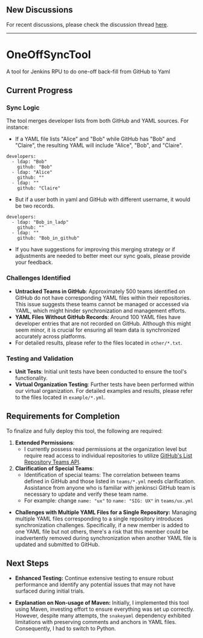 ## New Discussions
For recent discussions, please check the discussion thread [here](https://github.com/jenkins-infra/repository-permissions-updater/pull/3998#discussion_r1751486114).

---

# OneOffSyncTool
A tool for Jenkins RPU to do one-off back-fill from GitHub to Yaml

## Current Progress
### Sync Logic
The tool merges developer lists from both GitHub and YAML sources. 
For instance:
- If a YAML file lists "Alice" and "Bob" while GitHub has "Bob" and "Claire", the resulting YAML will include "Alice", "Bob", and "Claire".
```
developers:
  - ldap: "Bob"
    github: "Bob"
  - ldap: "Alice"
    github: ""
  - ldap: ""
    github: "Claire"
```
- But if a user both in yaml and GitHub with different username, it would be two records.
```
developers:
  - ldap: "Bob_in_ladp"
    github: ""
  - ldap: ""
    github: "Bob_in_github"
```
- If you have suggestions for improving this merging strategy or if adjustments are needed to better meet our sync goals, please provide your feedback. 

### Challenges Identified
- **Untracked Teams in GitHub**: Approximately 500 teams identified on GitHub do not have corresponding YAML files within their repositories. This issue suggests these teams cannot be managed or accessed via YAML, which might hinder synchronization and management efforts.
- **YAML Files Without GitHub Records**: Around 100 YAML files have developer entries that are not recorded on GitHub. Although this might seem minor, it is crucial for ensuring all team data is synchronized accurately across platforms.
- For detailed results, please refer to the files located in `other/*.txt`.
  

### Testing and Validation
- **Unit Tests**: Initial unit tests have been conducted to ensure the tool's functionality.
- **Virtual Organization Testing**: Further tests have been performed within our virtual organization. For detailed examples and results, please refer to the files located in `example/*.yml`.
  
## Requirements for Completion
To finalize and fully deploy this tool, the following are required:
1. **Extended Permissions**:
   - I currently possess read permissions at the organization level but require read access to individual repositories to utilize [GitHub's List Repository Teams API](https://docs.github.com/en/rest/repos/repos#list-repository-teams).
2. **Clarification of Special Teams**:
   - Identification of special teams: The correlation between teams defined in GitHub and those listed in `teams/*.yml` needs clarification. Assistance from anyone who is familiar with jenkinsci GitHub team is necessary to update and verify these team name.
   - For example: change `name: "ux"` to `name: "SIG: UX"` in `teams/ux.yml`
- **Challenges with Multiple YAML Files for a Single Repository:**
  Managing multiple YAML files corresponding to a single repository introduces synchronization challenges. Specifically, if a new member is added to one YAML file but not others, there's a risk that this member could be inadvertently removed during synchronization when another YAML file is updated and submitted to GitHub. 

## Next Steps
- **Enhanced Testing:**
  Continue extensive testing to ensure robust performance and identify any potential issues that may not have surfaced during initial trials.

- **Explanation on Non-usage of Maven:**
  Initially, I implemented this tool using Maven, investing effort to ensure everything was set up correctly. However, despite many attempts, the `snakeyaml` dependency exhibited limitations with preserving comments and anchors in YAML files. Consequently, I had to switch to Python.

